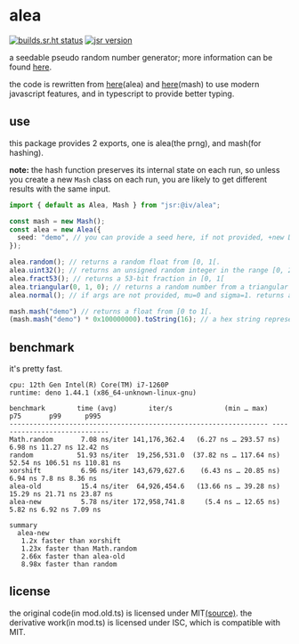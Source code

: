 # alea

[![builds.sr.ht status](https://builds.sr.ht/~furry/alea/commits/mistress/.build.yml.svg)](https://builds.sr.ht/~furry/alea/commits/mistress/.build.yml)
[![jsr version](https://jsr.io/badges/@iv/alea)](https://jsr.io/@iv/alea)

a seedable pseudo random number generator; more information can be found
[here](https://web.archive.org/web/20120124013936/http://baagoe.org/en/wiki/Better_random_numbers_for_javascript#Alea).

the code is rewritten from
[here](https://web.archive.org/web/20120303015325/http://baagoe.org/en/wiki/Alea)(alea)
and
[here](https://web.archive.org/web/20120303015224/http://baagoe.org/en/wiki/Mash)(mash)
to use modern javascript features, and in typescript to provide better typing.

## use

this package provides 2 exports, one is alea(the prng), and mash(for hashing).

**note:** the hash function preserves its internal state on each run, so unless
you create a new `Mash` class on each run, you are likely to get different
results with the same input.

```ts
import { default as Alea, Mash } from "jsr:@iv/alea";

const mash = new Mash();
const alea = new Alea({
  seed: "demo", // you can provide a seed here, if not provided, +new Date will be used as the seed.
});

alea.random(); // returns a random float from [0, 1[.
alea.uint32(); // returns an unsigned random integer in the range [0, 2^32[
alea.fract53(); // returns a 53-bit fraction in [0, 1[
alea.triangular(0, 1, 0); // returns a random number from a triangular distribution where a=0, b=1, and c=0
alea.normal(); // if args are not provided, mu=0 and sigma=1. returns a random number from a normal distribution

mash.mash("demo") // returns a float from [0 to 1[.
(mash.mash("demo") * 0x100000000).toString(16); // a hex string representing the hash
```

## benchmark

it's pretty fast.

```
cpu: 12th Gen Intel(R) Core(TM) i7-1260P
runtime: deno 1.44.1 (x86_64-unknown-linux-gnu)

benchmark        time (avg)        iter/s             (min … max)       p75       p99      p995
----------------------------------------------------------------- -----------------------------
Math.random       7.08 ns/iter 141,176,362.4   (6.27 ns … 293.57 ns) 6.98 ns 11.27 ns 12.42 ns
random           51.93 ns/iter  19,256,531.0  (37.82 ns … 117.64 ns) 52.54 ns 106.51 ns 110.81 ns
xorshift          6.96 ns/iter 143,679,627.6    (6.43 ns … 20.85 ns) 6.94 ns 7.8 ns 8.36 ns
alea-old          15.4 ns/iter  64,926,454.6   (13.66 ns … 39.28 ns) 15.29 ns 21.71 ns 23.87 ns
alea-new          5.78 ns/iter 172,958,741.8     (5.4 ns … 12.65 ns) 5.82 ns 6.92 ns 7.09 ns

summary
  alea-new
   1.2x faster than xorshift
   1.23x faster than Math.random
   2.66x faster than alea-old
   8.98x faster than random
```

## license

the original code(in mod.old.ts) is licensed under
MIT[(source)](https://web.archive.org/web/20120124013936/http://baagoe.org/en/wiki/Better_random_numbers_for_javascript#License).
the derivative work(in mod.ts) is licensed under ISC, which is compatible with
MIT.
